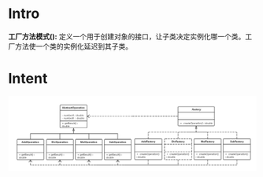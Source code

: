 # Intro
**工厂方法模式():** 定义一个用于创建对象的接口，让子类决定实例化哪一个类。工厂方法使一个类的实例化延迟到其子类。 

# Intent
![alt text](./etc/FactoryMethod.png "FactoryMethod")

